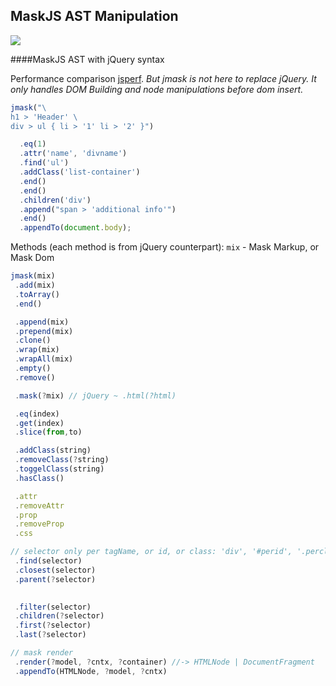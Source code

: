 MaskJS AST Manipulation
----

<div>
	<a href='http://travis-ci.org/tenbits/mask.j'>
		<img src='https://secure.travis-ci.org/tenbits/mask.j.png'/>
	</a>
</div>

####MaskJS AST with jQuery syntax

Performance comparison [jsperf](http://jsperf.com/dom-builder-mask-vs-jquery).
_But jmask is not here to replace jQuery. It only handles DOM Building and node manipulations before dom insert._
````javascript
jmask("\
h1 > 'Header' \
div > ul { li > '1' li > '2' }")

  .eq(1)
  .attr('name', 'divname')
  .find('ul')
  .addClass('list-container')
  .end()
  .end()
  .children('div')
  .append("span > 'additional info'")
  .end()
  .appendTo(document.body);
````

Methods (each method is from jQuery counterpart):
<code>mix</code> - Mask Markup, or Mask Dom
````javascript
jmask(mix)
 .add(mix)
 .toArray()
 .end()

 .append(mix)
 .prepend(mix)
 .clone()
 .wrap(mix)
 .wrapAll(mix)
 .empty()
 .remove()

 .mask(?mix) // jQuery ~ .html(?html)

 .eq(index)
 .get(index)
 .slice(from,to)

 .addClass(string)
 .removeClass(?string)
 .toggelClass(string)
 .hasClass()

 .attr
 .removeAttr
 .prop
 .removeProp
 .css

// selector only per tagName, or id, or class: 'div', '#perid', '.perclass'
 .find(selector)
 .closest(selector)
 .parent(?selector)
 

 .filter(selector)
 .children(?selector)
 .first(?selector)
 .last(?selector)

// mask render
 .render(?model, ?cntx, ?container) //-> HTMLNode | DocumentFragment
 .appendTo(HTMLNode, ?model, ?cntx)

````